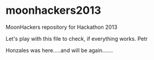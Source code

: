 moonhackers2013
===============

MoonHackers repository for Hackathon 2013

Let's play with this file to check, if everything works. Petr

Honzales was here.....and will be again.......
